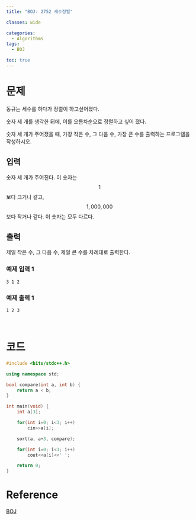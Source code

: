 ```yaml
---
title: "BOJ: 2752 세수정렬"

classes: wide

categories:
  - Algorithms
tags:
  - BOJ

toc: true
---
```


# 문제

동규는 세수를 하다가 정렬이 하고싶어졌다.

숫자 세 개를 생각한 뒤에, 이를 오름차순으로 정렬하고 싶어 졌다.

숫자 세 개가 주어졌을 때, 가장 작은 수, 그 다음 수, 가장 큰 수를 출력하는 프로그램을 작성하시오.

## 입력

숫자 세 개가 주어진다. 이 숫자는 $$1$$보다 크거나 같고, $$1,000,000$$보다 작거나 같다. 이 숫자는 모두 다르다.

## 출력

제일 작은 수, 그 다음 수, 제일 큰 수를 차례대로 출력한다.

### 예제 입력 1

```shell
3 1 2
```

### 예제 출력 1

```shell
1 2 3
```

<br/>

# 코드

```cpp
#include <bits/stdc++.h>

using namespace std;

bool compare(int a, int b) {
    return a < b;
}

int main(void) {
    int a[3];

    for(int i=0; i<3; i++)
        cin>>a[i];

    sort(a, a+3, compare);

    for(int i=0; i<3; i++)
        cout<<a[i]<<' ';

    return 0;
}
```

# Reference

[BOJ](https://www.acmicpc.net/problem/2752)